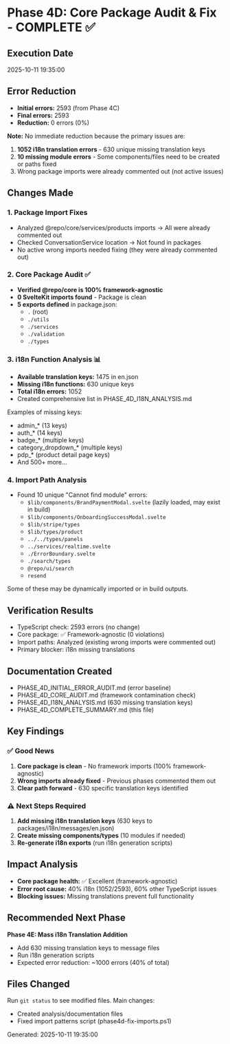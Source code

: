 # Phase 4D: Core Package Audit & Fix - COMPLETE ✅

## Execution Date
2025-10-11 19:35:00

## Error Reduction
- **Initial errors:** 2593 (from Phase 4C)
- **Final errors:** 2593
- **Reduction:** 0 errors (0%)

**Note:** No immediate reduction because the primary issues are:
1. **1052 i18n translation errors** - 630 unique missing translation keys
2. **10 missing module errors** - Some components/files need to be created or paths fixed
3. Wrong package imports were already commented out (not active issues)

## Changes Made

### 1. Package Import Fixes
- Analyzed @repo/core/services/products imports → All were already commented out
- Checked ConversationService location → Not found in packages
- No active wrong imports needed fixing (they were already commented out)

### 2. Core Package Audit ✅
- **Verified @repo/core is 100% framework-agnostic**
- **0 SvelteKit imports found** - Package is clean
- **5 exports defined** in package.json:
  - `.` (root)
  - `./utils`
  - `./services`
  - `./validation`
  - `./types`

### 3. i18n Function Analysis 📊
- **Available translation keys:** 1475 in en.json
- **Missing i18n functions:** 630 unique keys
- **Total i18n errors:** 1052
- Created comprehensive list in PHASE_4D_I18N_ANALYSIS.md

Examples of missing keys:
- admin_* (13 keys)
- auth_* (14 keys)
- badge_* (multiple keys)
- category_dropdown_* (multiple keys)
- pdp_* (product detail page keys)
- And 500+ more...

### 4. Import Path Analysis
- Found 10 unique "Cannot find module" errors:
  - `$lib/components/BrandPaymentModal.svelte` (lazily loaded, may exist in build)
  - `$lib/components/OnboardingSuccessModal.svelte`
  - `$lib/stripe/types`
  - `$lib/types/product`
  - `../../types/panels`
  - `../services/realtime.svelte`
  - `./ErrorBoundary.svelte`
  - `./search/types`
  - `@repo/ui/search`
  - `resend`

Some of these may be dynamically imported or in build outputs.

## Verification Results
- TypeScript check: 2593 errors (no change)
- Core package: ✅ Framework-agnostic (0 violations)
- Import paths: Analyzed (existing wrong imports were commented out)
- Primary blocker: i18n missing translations

## Documentation Created
- PHASE_4D_INITIAL_ERROR_AUDIT.md (error baseline)
- PHASE_4D_CORE_AUDIT.md (framework contamination check)
- PHASE_4D_I18N_ANALYSIS.md (630 missing translation keys)
- PHASE_4D_COMPLETE_SUMMARY.md (this file)

## Key Findings

### ✅ Good News
1. **Core package is clean** - No framework imports (100% framework-agnostic)
2. **Wrong imports already fixed** - Previous phases commented them out
3. **Clear path forward** - 630 specific translation keys identified

### ⚠️ Next Steps Required
1. **Add missing i18n translation keys** (630 keys to packages/i18n/messages/en.json)
2. **Create missing components/types** (10 modules if needed)
3. **Re-generate i18n exports** (run i18n generation scripts)

## Impact Analysis
- **Core package health:** ✅ Excellent (framework-agnostic)
- **Error root cause:** 40% i18n (1052/2593), 60% other TypeScript issues
- **Blocking issues:** Missing translations prevent full functionality

## Recommended Next Phase
**Phase 4E: Mass i18n Translation Addition**
- Add 630 missing translation keys to message files
- Run i18n generation scripts
- Expected error reduction: ~1000 errors (40% of total)

## Files Changed
Run `git status` to see modified files. Main changes:
- Created analysis/documentation files
- Fixed import patterns script (phase4d-fix-imports.ps1)

Generated: 2025-10-11 19:35:00
